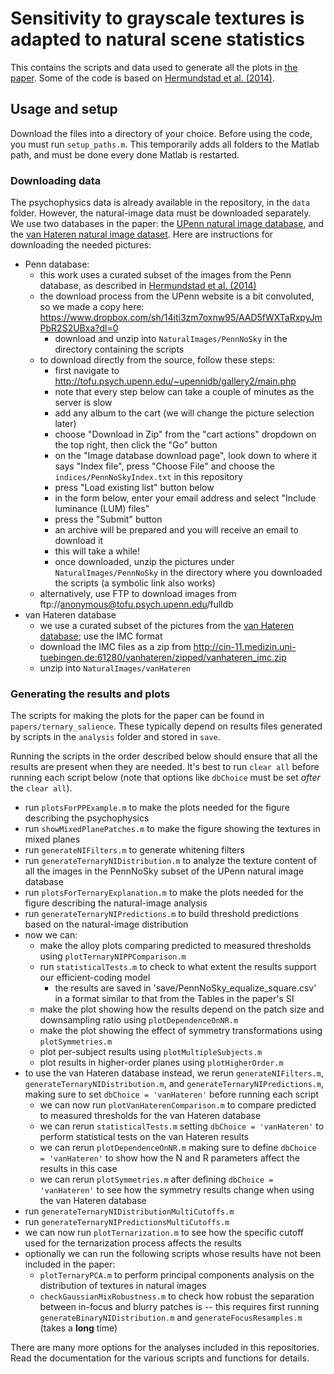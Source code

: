 # Sensitivity to grayscale textures is adapted to natural scene statistics

This contains the scripts and data used to generate all the plots in [the paper](https://www.biorxiv.org/content/10.1101/2019.12.11.872994v1). Some of the code is based on [Hermundstad et al. (2014)](https://elifesciences.org/articles/03722).

## Usage and setup
Download the files into a directory of your choice. Before using the code, you must run `setup_paths.m`. This temporarily adds all folders to the Matlab path, and must be done every done Matlab is restarted.

### Downloading data
The psychophysics data is already available in the repository, in the `data` folder. However, the natural-image data must be downloaded separately. We use two databases in the paper: the [UPenn natural image database](http://tofu.psych.upenn.edu/~upennidb/), and the [van Hateren natural image dataset](http://bethgelab.org/datasets/vanhateren/). Here are instructions for downloading the needed pictures:

* Penn database:
  * this work uses a curated subset of the images from the Penn database, as described in [Hermundstad et al. (2014)](https://elifesciences.org/articles/03722)
  * the download process from the UPenn website is a bit convoluted, so we made a copy here: https://www.dropbox.com/sh/14iti3zm7oxnw95/AAD5fWXTaRxpyJmPbR2S2UBxa?dl=0
    * download and unzip into `NaturalImages/PennNoSky` in the directory containing the scripts
  * to download directly from the source, follow these steps:
    * first navigate to http://tofu.psych.upenn.edu/~upennidb/gallery2/main.php
    * note that every step below can take a couple of minutes as the server is slow
    * add any album to the cart (we will change the picture selection later)
    * choose "Download in Zip" from the "cart actions" dropdown on the top right, then click the "Go" button
    * on the "Image database download page", look down to where it says "Index file", press "Choose File" and choose the `indices/PennNoSkyIndex.txt` in this repository
    * press "Load existing list" button below
    * in the form below, enter your email address and select "Include luminance (LUM) files"
    * press the "Submit" button
    * an archive will be prepared and you will receive an email to download it
    * this will take a while!
    * once downloaded, unzip the pictures under `NaturalImages/PennNoSky` in the directory where you downloaded the scripts (a symbolic link also works)
  * alternatively, use FTP to download images from ftp://anonymous@tofu.psych.upenn.edu/fulldb
* van Hateren database
  * we use a curated subset of the pictures from the [van Hateren database](http://bethgelab.org/datasets/vanhateren/); use the IMC format
  * download the IMC files as a zip from http://cin-11.medizin.uni-tuebingen.de:61280/vanhateren/zipped/vanhateren_imc.zip
  * unzip into `NaturalImages/vanHateren`

### Generating the results and plots
The scripts for making the plots for the paper can be found in `papers/ternary_salience`. These typically depend on results files generated by scripts in the `analysis` folder and stored in `save`.

Running the scripts in the order described below should ensure that all the results are present when they are needed. It's best to run `clear all` before running each script below (note that options like `dbChoice` must be set *after* the `clear all`).
* run `plotsForPPExample.m` to make the plots needed for the figure describing the psychophysics
* run `showMixedPlanePatches.m` to make the figure showing the textures in mixed planes
* run `generateNIFilters.m` to generate whitening filters
* run `generateTernaryNIDistribution.m` to analyze the texture content of all the images in the PennNoSky subset of the UPenn natural image database
* run `plotsForTernaryExplanation.m` to make the plots needed for the figure describing the natural-image analysis
* run `generateTernaryNIPredictions.m` to build threshold predictions based on the natural-image distribution
* now we can:
  * make the alloy plots comparing predicted to measured thresholds using `plotTernaryNIPPComparison.m`
  * run `statisticalTests.m` to check to what extent the results support our efficient-coding model
    * the results are saved in 'save/PennNoSky_equalize_square.csv' in a format similar to that from the Tables in the paper's SI
  * make the plot showing how the results depend on the patch size and downsampling ratio using `plotDependenceOnNR.m`
  * make the plot showing the effect of symmetry transformations using `plotSymmetries.m`
  * plot per-subject results using `plotMultipleSubjects.m`
  * plot results in higher-order planes using `plotHigherOrder.m`
* to use the van Hateren database instead, we rerun `generateNIFilters.m`, `generateTernaryNIDistribution.m`, and `generateTernaryNIPredictions.m`, making sure to set `dbChoice = 'vanHateren'` before running each script
  * we can now run `plotVanHaterenComparison.m` to compare predicted to measured thresholds for the van Hateren database
  * we can rerun `statisticalTests.m` setting `dbChoice = 'vanHateren'` to perform statistical tests on the van Hateren results
  * we can rerun `plotDependenceOnNR.m` making sure to define `dbChoice = 'vanHateren'` to show how the N and R parameters affect the results in this case
  * we can rerun `plotSymmetries.m` after defining `dbChoice = 'vanHateren'` to see how the symmetry results change when using the van Hateren database
* run `generateTernaryNIDistributionMultiCutoffs.m`
* run `generateTernaryNIPredictionsMultiCutoffs.m`
* we can now run `plotTernarization.m` to see how the specific cutoff used for the ternarization process affects the results
* optionally we can run the following scripts whose results have not been included in the paper:
    * `plotTernaryPCA.m` to perform principal components analysis on the distribution of textures in natural images
    * `checkGaussianMixRobustness.m` to check how robust the separation between in-focus and blurry patches is -- this requires first running `generateBinaryNIDistribution.m` and `generateFocusResamples.m` (takes a **long** time)

There are many more options for the analyses included in this repositories. Read the documentation for the various scripts and functions for details.
